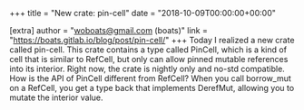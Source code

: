 +++
title = "New crate: pin-cell"
date = "2018-10-09T00:00:00+00:00"

[extra]
author = "woboats@gmail.com (boats)"
link = "https://boats.gitlab.io/blog/post/pin-cell/"
+++
Today I realized a new crate called pin-cell. This crate contains a type called PinCell, which is a kind of cell that is similar to RefCell, but only can allow pinned mutable references into its interior. Right now, the crate is nightly only and no-std compatible.
How is the API of PinCell different from RefCell? When you call borrow_mut on a RefCell, you get a type back that implements DerefMut, allowing you to mutate the interior value.
